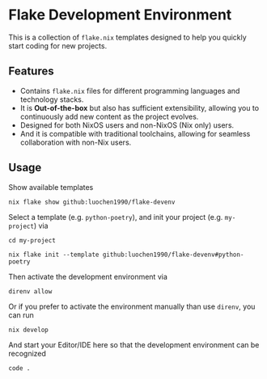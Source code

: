 Flake Development Environment
=============================

This is a collection of `flake.nix` templates designed to help you quickly start coding for new projects.


Features
--------

- Contains `flake.nix` files for different programming languages and technology stacks.
- It is **Out-of-the-box** but also has sufficient extensibility, allowing you to continuously add new content as the project evolves.
- Designed for both NixOS users and non-NixOS (Nix only) users.
- And it is compatible with traditional toolchains, allowing for seamless collaboration with non-Nix users.


Usage
-----

Show available templates

```shell
nix flake show github:luochen1990/flake-devenv
```

Select a template (e.g. `python-poetry`), and init your project (e.g. `my-project`) via

```shell
cd my-project

nix flake init --template github:luochen1990/flake-devenv#python-poetry
```

Then activate the development environment via

```shell
direnv allow
```

Or if you prefer to activate the environment manually than use `direnv`, you can run

```shell
nix develop
```

And start your Editor/IDE here so that the development environment can be recognized

```shell
code .
```
